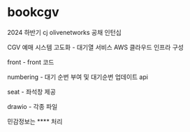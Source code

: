 # bookcgv
2024 하반기 cj olivenetworks 공채 인턴십

CGV 예매 시스템 고도화 - 대기열 서비스 AWS 클라우드 인프라 구성



front - front 코드

numbering - 대기 순번 부여 및 대기순번 업데이트 api

seat - 좌석창 제공 

drawio - 각종 파일



민감정보는 **** 처리
